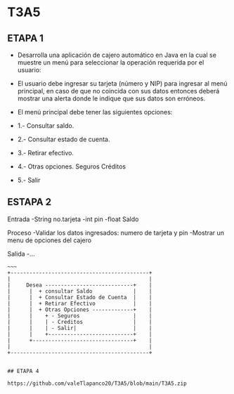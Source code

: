 # T3A5

## ETAPA 1 

- Desarrolla una aplicación de cajero automático en Java en la cual se muestre un menú para seleccionar la operación requerida por el usuario:

- El usuario debe ingresar su tarjeta (número y NIP) para ingresar al menú principal, en caso de que no coincida con sus datos entonces deberá mostrar una alerta donde le indique que sus datos son erróneos.

- El menú principal debe tener las siguientes opciones:

- 1.- Consultar saldo. 
- 2.- Consultar estado de cuenta. 
- 3.- Retirar efectivo. 
- 4.- Otras opciones. Seguros Créditos 
- 5.- Salir

## ESTAPA 2 

 Entrada
    -String no.tarjeta
    -int pin
    -float Saldo

  Proceso
    -Validar los datos ingresados: numero de tarjeta y pin
    -Mostrar un menu de opciones del cajero

  Salida
    -...
    
    ~~~
    +--------------------------------------------+
    |                                            |
    |     Desea ----------------------------+    |
    |      |  + consultar Saldo             |    |
    |      |  + Consultar Estado de Cuenta  |    |
    |      |  + Retirar Efectivo            |    |
    |      |  + Otras Opciones -------------+    |
    |      |    + - Seguros                 |    |
    |      |    | - Creditos                |    |
    |      |    | - Salir|                  |    |
    |      |    +---------------------------+    |
    |      +--------------------------------+    |
    |                                            |
    +--------------------------------------------+
      
   ~~~
   
   ## ETAPA 4
   
   https://github.com/valeTlapanco20/T3A5/blob/main/T3A5.zip
   
